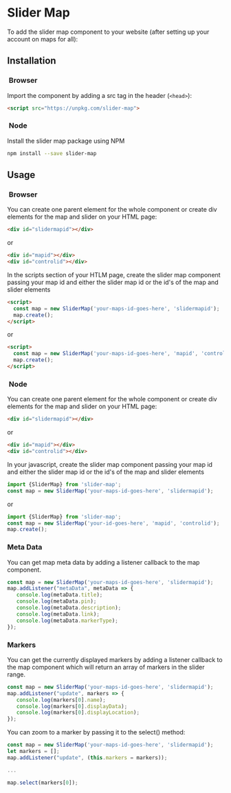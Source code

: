 # Slider Map

To add the slider map component to your website (after setting up your account on maps for all):

## Installation
###  Browser

Import the component by adding a src tag in the header (```<head>```):

```html
<script src="https://unpkg.com/slider-map">
```

###  Node

Install the slider map package using NPM

```bash
npm install --save slider-map
```

## Usage
###  Browser

You can create one parent element for the whole component or create div elements for the map and slider on your HTML page:

```html
<div id="slidermapid"></div>
```
or 

```html
<div id="mapid"></div>
<div id="controlid"></div>
```


In the scripts section of your HTLM page, create the slider map component passing your map id and either the slider map id or the id's of the map and slider elements
```html
<script>
  const map = new SliderMap('your-maps-id-goes-here', 'slidermapid');
  map.create();
</script>
```

or

```html
<script>
  const map = new SliderMap('your-maps-id-goes-here', 'mapid', 'controlid');
  map.create();
</script>
```

###  Node

You can create one parent element for the whole component or create div elements for the map and slider on your HTML page:

```html
<div id="slidermapid"></div>
```
or 

```html
<div id="mapid"></div>
<div id="controlid"></div>
```


In your javascript, create the slider map component passing your map id and either the slider map id or the id's of the map and slider elements
```javascript
import {SliderMap} from 'slider-map';
const map = new SliderMap('your-maps-id-goes-here', 'slidermapid');
```

or


```javascript
import {SliderMap} from 'slider-map';
const map = new SliderMap('your-id-goes-here', 'mapid', 'controlid');
map.create();
```

### Meta Data

You can get map meta data by adding a listener callback to the map component.

```javascript
const map = new SliderMap('your-maps-id-goes-here', 'slidermapid');
map.addListener("metaData", metaData => {
   console.log(metaData.title);
   console.log(metaData.pin);
   console.log(metaData.description);
   console.log(metaData.link);
   console.log(metaData.markerType);
});
```

### Markers

You can get the currently displayed markers by adding a listener callback to the map component which will return an array of markers in the slider range.

```javascript
const map = new SliderMap('your-maps-id-goes-here', 'slidermapid');
map.addListener("update", markers => {
   console.log(markers[0].name);
   console.log(markers[0].displayData);
   console.log(markers[0].displayLocation);
});
```

You can zoom to a marker by passing it to the select() method:

```javascript
const map = new SliderMap('your-maps-id-goes-here', 'slidermapid');
let markers = [];
map.addListener("update", (this.markers = markers));

...

map.select(markers[0]);
```

